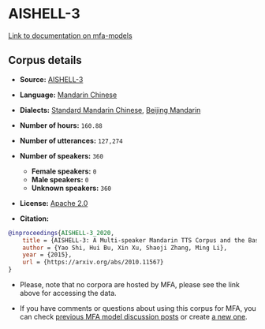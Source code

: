 
# AISHELL-3

[Link to documentation on mfa-models](https://mfa-models.readthedocs.io/en/main/corpus/AISHELL-3.html)

## Corpus details

- **Source:** [AISHELL-3](https://openslr.org/93/)
- **Language:** [Mandarin Chinese](https://en.wikipedia.org/wiki/Mandarin_Chinese)
- **Dialects:** [Standard Mandarin Chinese](https://en.wikipedia.org/wiki/Standard_Chinese), [Beijing Mandarin](https://en.wikipedia.org/wiki/Beijing_dialect)
- **Number of hours:** `160.88`
- **Number of utterances:** `127,274`
- **Number of speakers:** `360`
  - **Female speakers:** `0`
  - **Male speakers:** `0`
  - **Unknown speakers:** `360`
- **License:** [Apache 2.0](https://www.apache.org/licenses/LICENSE-2.0)

- **Citation:**
```bibtex
@inproceedings{AISHELL-3_2020,
	title = {AISHELL-3: A Multi-speaker Mandarin TTS Corpus and the Baselines},
	author = {Yao Shi, Hui Bu, Xin Xu, Shaoji Zhang, Ming Li},
	year = {2015},
	url = {https://arxiv.org/abs/2010.11567}
}
```

- Please, note that no corpora are hosted by MFA, please see the link above for accessing the data.

- If you have comments or questions about using this corpus for MFA, you can check [previous MFA model discussion posts](https://github.com/MontrealCorpusTools/mfa-models/discussions?discussions_q=AISHELL-3) or create [a new one](https://github.com/MontrealCorpusTools/mfa-models/discussions/new).

